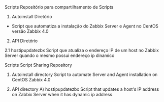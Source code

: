 Scripts
Repositório para compartilhamento de Scripts

1. Autoinstall Diretório
  - Script que automatiza a instalação do Zabbix Server e Agent no CentOS versão Zabbix 4.0
   
2. API Diretório

2.1 hostipupdatezbx
      Script que atualiza o endereço IP de um host no Zabbix Server quando o mesmo possui endereço ip dinamico 

Scripts
Script Sharing Repository

1) Autoinstall directory
   Script to automate Server and Agent installation on CentOS Zabbix 4.0

2) API directory
    A) hostipupdatezbx
      Script that updates a host's IP address on Zabbix Server when it has dynamic ip address

